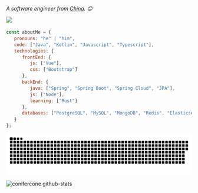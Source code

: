 <p><em>A software engineer from <a href="https://zh.wikipedia.org/wiki/%E4%B8%AD%E5%8D%8E%E4%BA%BA%E6%B0%91%E5%85%B1%E5%92%8C%E5%9B%BD">China</a>. 😊</br>
</em></p>

![](https://komarev.com/ghpvc/?username=conifercone&abbreviated=true)

```javascript
const aboutMe = {
   pronouns: "he" | "him",
   code: ["Java", "Kotlin", "Javascript", "Typescript"],
   technologies: {
      frontEnd: {
         js: ["Vue"],
         css: ["Bootstrap"]
      },
      backEnd: {
         java: ["Spring", "Spring Boot", "Spring Cloud", "JPA"],
         js: ["Node"],
         learning: ["Rust"]
      },
      databases: ["PostgreSQL", "MySQL", "MongoDB", "Redis", "Elasticsearch"]
   }
};
```

<picture>
  <source media="(prefers-color-scheme: dark)" srcset="https://raw.githubusercontent.com/conifercone/conifercone/main/snk/github-snake-dark.svg" />
  <source media="(prefers-color-scheme: light)" srcset="https://raw.githubusercontent.com/conifercone/conifercone/main/snk/github-snake.svg" />
  <img alt="github-snake" src="https://raw.githubusercontent.com/conifercone/conifercone/main/snk/github-snake.svg" />
</picture>

![conifercone github-stats](https://stats.dooboo.io/api/github-stats-advanced?login=conifercone)
